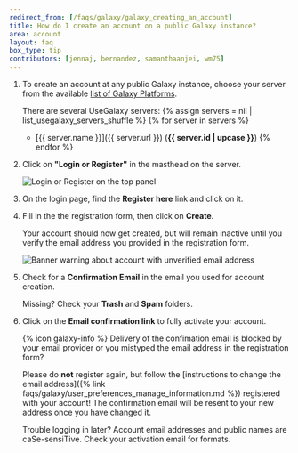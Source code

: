 ```yaml
---
redirect_from: [/faqs/galaxy/galaxy_creating_an_account]
title: How do I create an account on a public Galaxy instance?
area: account
layout: faq
box_type: tip
contributors: [jennaj, bernandez, samanthaanjei, wm75]
---
```


1. To create an account at any public Galaxy instance, choose your server from the available [list of Galaxy Platforms](https://galaxyproject.org/use/).

    There are several UseGalaxy servers:
    {% assign servers = nil | list_usegalaxy_servers_shuffle %}
    {% for server in servers %}
    - [{{ server.name }}]({{ server.url }}) (**{{ server.id | upcase }}**)
    {% endfor %}

2. Click on **"Login or Register"** in the masthead on the server.

   ![Login or Register on the top panel]({{site.baseurl}}/faqs/galaxy/images/login_register.png)

3. On the login page, find the **Register here** link and click on it.

5. Fill in the the registration form, then click on **Create**.

   Your account should now get created, but will remain inactive until you verify the email address you provided in the registration form.

   ![Banner warning about account with unverified email address]({{site.baseurl}}/faqs/galaxy/images/unverified_account.png)

6. Check for a **Confirmation Email** in the email you used for account creation.

    Missing? Check your **Trash** and **Spam** folders.

9. Click on the **Email confirmation link** to fully activate your account.

   {% icon galaxy-info %} Delivery of the confimation email is blocked by your email provider or you mistyped the email address in the registration form?

   Please do **not** register again, but follow the [instructions to change the email address]({% link faqs/galaxy/user_preferences_manage_information.md %}) registered with your account! The confirmation email will be resent to your new address once you have changed it.

   Trouble logging in later? Account email addresses and public names are caSe-sensiTive. Check your activation email for formats.
